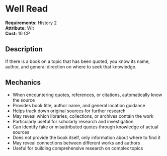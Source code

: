 # Well Read

**Requirements:** History 2  
**Attribute:** Wit  
**Cost:** 10 CP  

## Description
If there is a book on a topic that has been quoted, you know its name, author, and general direction on where to seek that knowledge.

## Mechanics
- When encountering quotes, references, or citations, automatically know the source
- Provides book title, author name, and general location guidance
- Helps track down original sources for further research
- May reveal which libraries, collections, or archives contain the work
- Particularly useful for scholarly research and investigation
- Can identify fake or misattributed quotes through knowledge of actual sources
- Does not provide the book itself, only information about where to find it
- May reveal connections between different works and authors
- Useful for building comprehensive research on complex topics